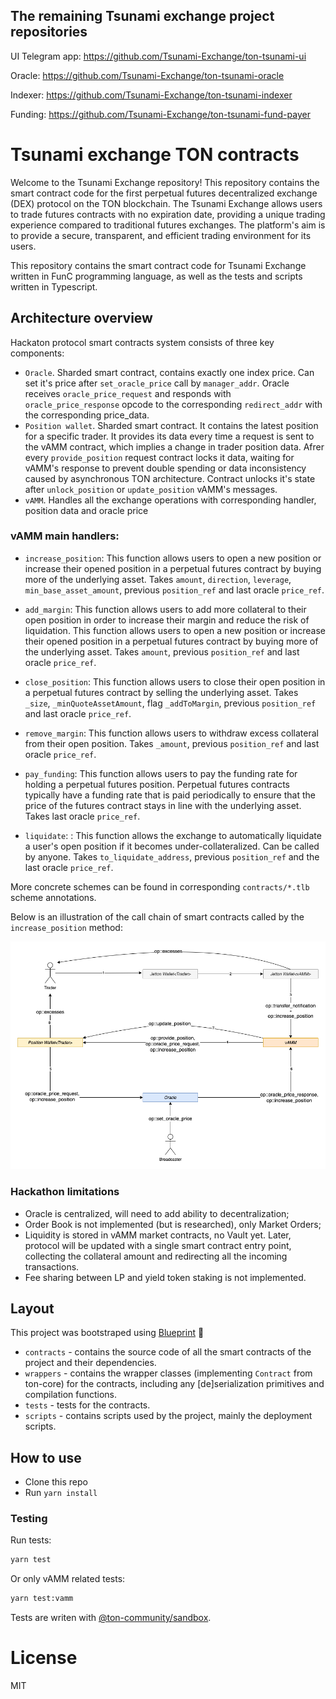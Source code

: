 ## The remaining Tsunami exchange project repositories

UI Telegram app: https://github.com/Tsunami-Exchange/ton-tsunami-ui

Oracle: https://github.com/Tsunami-Exchange/ton-tsunami-oracle

Indexer: https://github.com/Tsunami-Exchange/ton-tsunami-indexer

Funding: https://github.com/Tsunami-Exchange/ton-tsunami-fund-payer

# Tsunami exchange TON contracts

Welcome to the Tsunami Exchange repository! This repository contains the smart contract code for the first perpetual futures decentralized exchange (DEX) protocol on the TON blockchain. The Tsunami Exchange allows users to trade futures contracts with no expiration date, providing a unique trading experience compared to traditional futures exchanges. The platform's aim is to provide a secure, transparent, and efficient trading environment for its users.

This repository contains the smart contract code for Tsunami Exchange written in FunС programming language, as well as the tests and scripts written in Typescript.

## Architecture overview

Hackaton protocol smart contracts system consists of three key components:

- `Oracle`. Sharded smart contract, contains exactly one index price. Can set it's price after `set_oracle_price` call by `manager_addr`. Oracle receives `oracle_price_request` and responds with `oracle_price_response` opcode to the corresponding `redirect_addr` with the corresponding price_data.
- `Position wallet`. Sharded smart contract. It contains the latest position for a specific trader. It provides its data every time a request is sent to the vAMM contract, which implies a change in trader position data. Afrer every `provide_position` request contract locks it data, waiting for vAMM's response to prevent double spending or data inconsistency caused by asynchronous TON architecture. Contract unlocks it's state after `unlock_position` or `update_position` vAMM's messages.
- `vAMM`. Handles all the exchange operations with corresponding handler, position data and oracle price

### vAMM main handlers:

- `increase_position`: This function allows users to open a new position or increase their opened position in a perpetual futures contract by buying more of the underlying asset. Takes `amount`, `direction`, `leverage`, `min_base_asset_amount`, previous `position_ref` and last oracle `price_ref`.

- `add_margin`: This function allows users to add more collateral to their open position in order to increase their margin and reduce the risk of liquidation. This function allows users to open a new position or increase their opened position in a perpetual futures contract by buying more of the underlying asset. Takes `amount`, previous `position_ref` and last oracle `price_ref`.

- `close_position`: This function allows users to close their open position in a perpetual futures contract by selling the underlying asset. Takes `_size`, `_minQuoteAssetAmount`, flag `_addToMargin`, previous `position_ref` and last oracle `price_ref`.

- `remove_margin`: This function allows users to withdraw excess collateral from their open position. Takes `_amount`, previous `position_ref` and last oracle `price_ref`.

- `pay_funding`: This function allows users to pay the funding rate for holding a perpetual futures position. Perpetual futures contracts typically have a funding rate that is paid periodically to ensure that the price of the futures contract stays in line with the underlying asset. Takes last oracle `price_ref`.

- `liquidate`: : This function allows the exchange to automatically liquidate a user's open position if it becomes under-collateralized. Can be called by anyone. Takes `to_liquidate_address`, previous `position_ref` and the last oracle `price_ref`.

More concrete schemes can be found in corresponding `contracts/*.tlb` scheme annotations.

Below is an illustration of the call chain of smart contracts called by the `increase_position` method:

![increase position calls architecture](./pictures/increase-position-calls.png 'Tsunami architecture')

### Hackathon limitations

- Oracle is centralized, will need to add ability to decentralization;
- Order Book is not implemented (but is researched), only Market Orders;
- Liquidity is stored in vAMM market contracts, no Vault yet. Later, protocol will be updated with a single smart contract entry point, collecting the collateral amount and redirecting all the incoming transactions.
- Fee sharing between LP and yield token staking is not implemented.

## Layout

This project was bootstraped using [Blueprint](https://github.com/ton-community/Blueprint) 💙

- `contracts` - contains the source code of all the smart contracts of the project and their dependencies.
- `wrappers` - contains the wrapper classes (implementing `Contract` from ton-core) for the contracts, including any [de]serialization primitives and compilation functions.
- `tests` - tests for the contracts.
- `scripts` - contains scripts used by the project, mainly the deployment scripts.

## How to use

- Clone this repo
- Run `yarn install`

### Testing

Run tests:

```sh
yarn test
```

Or only vAMM related tests:

```sh
yarn test:vamm
```

Tests are writen with [@ton-community/sandbox](https://github.com/ton-community/sandbox).

# License

MIT
